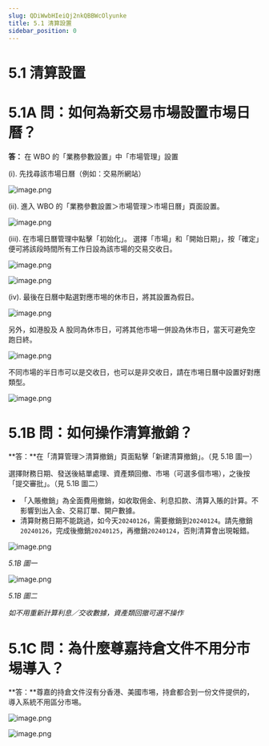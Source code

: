 ```yaml
---
slug: QDiWwbHIeiQj2nkQBBWcOlyunke
title: 5.1 清算設置
sidebar_position: 0
---
```



# 5.1 清算設置


# 5.1A 問：如何為新交易市場設置市埸日曆？


**答：** 在 WBO 的「業務參數設置」中「市場管理」設置


(i). 先找尋該市場日曆（例如：交易所網站）


![image.png](/assets/a79a2e88a8d3aa98b82baa238f40e15c.png)


(ii). 進入 WBO 的「業務參數設置＞市場管理＞市場日曆」頁面設置。


![image.png](/assets/0315475a3ca46b43939c9dccae72d894.png)


(iii). 在市場日曆管理中點擊「初始化」。
選擇「市場」和「開始日期」，按「確定」便可將該段時間所有工作日設為該市場的交易交收日。


![image.png](/assets/fdecc714b03aa62f9ee3d45bd66c12fd.png)


![image.png](/assets/c018f30941a7854213a4f38717a8e843.png)


(iv). 最後在日曆中點選對應市埸的休市日，將其設置為假日。


![image.png](/assets/65a195cb364b4e5ef92beaa249575e87.png)


另外，如港股及 A 股同為休市日，可將其他市場一併設為休市日，當天可避免空跑日終。


![image.png](/assets/95a625fc73c42c3a3f8c6fc9263ac375.png)


不同市場的半日市可以是交收日，也可以是非交收日，請在市埸日曆中設置好對應類型。


![image.png](/assets/b0c472a17d6adf335d92e40b77cea73f.png)


# 5.1B 問：如何操作清算撤銷？


**答：**在「清算管理＞清算撤銷」頁面點擊「新建清算撤銷」。（見 5.1B 圖一）


選擇財務日期、發送後結單處理、資產類回撤、市埸（可選多個市埸），之後按「提交審批」。（見 5.1B 圖二）


 

- 「入賬撤銷」為全面費用撤銷，如收取佣金、利息扣款、清算入賬的計算。不影響到出入金、交易訂單、開户數據。
- 清算財務日期不能跳過，如今天`20240126`，需要撤銷到`20240124`。請先撤銷`20240126`，完成後撤銷`20240125`，再撤銷`20240124`，否則清算會出現報錯。

![image.png](/assets/bb8477fe96cd47a4b63a63067f41dcc0.png)


_5.1B 圖一_


![image.png](/assets/1863f849fa4ecd64d671fd7f327be87f.png)


_5.1B 圖二_


_如不用重新計算利息／交收數據，資產類回撤可選不操作_


# 5.1C 問：為什麼尊嘉持倉文件不用分市埸導入？


**答：**尊嘉的持倉文件沒有分香港、美國市埸，持倉都合到一份文件提供的，導入系統不用區分市埸。


![image.png](/assets/232c0ed3bcb00c86d1fb9e47fdc2cbe2.png)


![image.png](/assets/f10a09842dfdaf5d40744e486f7fd69a.png)


